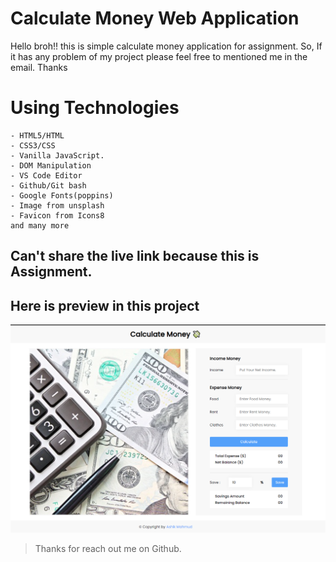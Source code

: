 # Calculate Money Web Application

Hello broh!! this is simple calculate money application for assignment. So, If it has any problem of my project please feel free to mentioned me in the email. Thanks


# Using Technologies
~~~ 
- HTML5/HTML
- CSS3/CSS
- Vanilla JavaScript.
- DOM Manipulation
- VS Code Editor
- Github/Git bash
- Google Fonts(poppins)
- Image from unsplash
- Favicon from Icons8
and many more
~~~
## Can't share the live link because this is Assignment.

## Here is preview in this project
![ImageScreenshot](./preview.png)


>Thanks for reach out me on Github.
